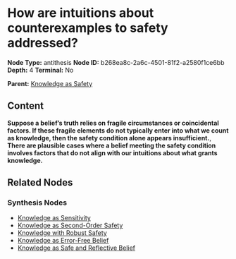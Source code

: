 # How are intuitions about counterexamples to safety addressed?

**Node Type:** antithesis
**Node ID:** b268ea8c-2a6c-4501-81f2-a2580f1ce6bb
**Depth:** 4
**Terminal:** No

**Parent:** [Knowledge as Safety](knowledge-as-safety-synthesis-1d2b71e5-097d-4ef1-a480-64997ac7d337.md)

## Content

**Suppose a belief’s truth relies on fragile circumstances or coincidental factors. If these fragile elements do not typically enter into what we count as knowledge, then the safety condition alone appears insufficient.**, **There are plausible cases where a belief meeting the safety condition involves factors that do not align with our intuitions about what grants knowledge.**

## Related Nodes

### Synthesis Nodes

- [Knowledge as Sensitivity](knowledge-as-sensitivity-synthesis-23885298-2598-4101-a751-bed24bd5b849.md)
- [Knowledge as Second-Order Safety](knowledge-as-second-order-safety-synthesis-c67c4080-4c1f-402d-ba9f-501b74750f45.md)
- [Knowledge with Robust Safety](knowledge-with-robust-safety-synthesis-fab16c55-0e6b-49b7-a757-15a1452631b3.md)
- [Knowledge as Error-Free Belief](knowledge-as-error-free-belief-synthesis-08eabfab-cfeb-4847-bf1d-0eb78d939dda.md)
- [Knowledge as Safe and Reflective Belief](knowledge-as-safe-and-reflective-belief-synthesis-03a7966d-2754-4e33-a6f8-09171315ac58.md)
